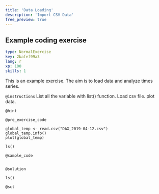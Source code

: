 ```yaml
---
title: 'Data Loading'
description: 'Import CSV Data'
free_preview: true
---
```


## Example coding exercise

```yaml
type: NormalExercise
key: 2bafef99a3
lang: r
xp: 100
skills: 1
```

This is an example exercise. The aim is to load data and analyze times series.

`@instructions`
List all the variable with list() function.
Load csv file.
plot data.

`@hint`


`@pre_exercise_code`
```{r}
global_temp <- read.csv("DAX_2019-04-12.csv")
global_temp.info()
plot(global_temp)

ls()

```

`@sample_code`
```{r}

```

`@solution`
```{r}
ls()

```

`@sct`
```{r}

```
